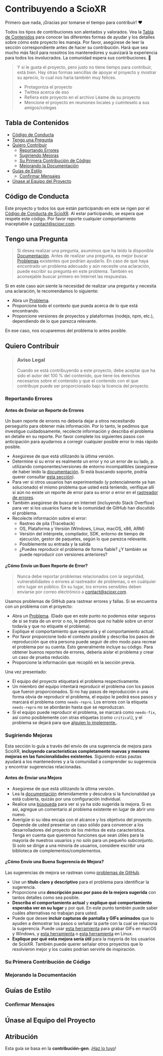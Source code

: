 <!-- omit in toc -->
# Contribuyendo a ScioXR

Primero que nada, ¡Gracias por tomarse el tiempo para contribuir! ❤️

Todos los tipos de contribuciones son alentados y valorados. Vea la [Tabla de Contenidos](#tabla-de-contentido) para conocer las diferentes formas de ayudar y los detalles sobre cómo este proyecto les maneja. Por favor, asegúrese de leer la sección correspondiente antes de hacer su contribución. Hará que sea mucho más fácil para nosotros los mantenedores y suavizará la experiencia para todos los involucrados. La comunidad espera sus contribuciones. 🎉

> Y si le gusta el proyecto, pero justo no tiene tiempo para contribuir, está bien. Hay otras formas sencillas de apoyar el proyecto y mostrar su aprecio, lo cual nos haría también muy felices. 
> - Protagoniza el proyecto
> - Twittea acerca de eso
> - Refiera este proyecto en el archivo Léame de su proyecto
> - Mencione el proyecto en reuniones locales y cuénteselo a sus amigos/colegas
<!-- omit in toc -->
## Tabla de Contenidos

- [Código de Conducta](#código-de-conducta)
- [Tengo una Pregunta](#tengo-una-pregunta)
- [Quiero Contribuir](#quiero-contribuir)
  - [Reportando Errores](#reportando-errores)
  - [Sugiriendo Mejoras](#sugiriendo-mejoras)
  - [Su Primera Contribución de Código](#su-primera-contribución-de-código)
  - [Mejorando la Documentación](#mejorando-la-documentación)
- [Guías de Estilo](#guías-de-estilo)
  - [Confirmar Mensajes](#confirmar-mensajes)
- [Únase al Equipo del Proyecto](#únase-al-equipo-del-proyecto)


## Código de Conducta

Este proyecto y todos los que están participando en este se rigen por el 
[Código de Conducta de ScioXR](https://github.com/propter-rs/scioxr-dev/master/CODE_OF_CONDUCT.md).
Al estar participando, se espera que respete este código. Por favor reporte cualquier comportamiento inaceptable a <contact@scioxr.com>.


## Tengo una Pregunta

> Si desea realizar una pregunta, asumimos que ha leído la disponible [Documentación](docs.scioxr.com).
Antes de realizar una pregunta, es mejor buscar [Problemas](https://github.com/propter-rs/scioxr-dev/issues) existentes que podrían ayudarlo. En caso de que haya encontrado un problema adecuado y aún necesite una aclaración, puede escribir su pregunta en este problema. También es aconsejable buscar primero en Internet las respuestas.


Si en este caso aún siente la necesidad de realizar una pregunta y necesita una aclaración, le recomendamos lo siguiente:


- Abra un [Problema](https://github.com/propter-rs/scioxr-dev/issues/new).
- Proporcione todo el contexto que pueda acerca de lo que está encontrando.
- Proporcione versiones de proyectos y plataformas (nodejs, npm, etc.), dependiendo de lo que parezca relevante.

En ese caso, nos ocuparemos del problema lo antes posible.

<!--
You might want to create a separate issue tag for questions and include it in this description. People should then tag their issues accordingly.
Depending on how large the project is, you may want to outsource the questioning, e.g. to Stack Overflow or Gitter. You may add additional contact and information possibilities:
- IRC
- Slack
- Gitter
- Stack Overflow tag
- Blog
- FAQ
- Roadmap
- E-Mail List
- Forum
-->

## Quiero Contribuir

> ### Aviso Legal <!-- omit in toc -->
> Cuando se está contribuyendo a este proyecto, debe aceptar que ha sido el autor del 100 % del contenido, que tiene los derechos necesarios sobre el contenido y que el contenido con el  que contribuye puede ser proporcionado bajo la licencia del proyecto.
### Reportando Errores

<!-- omit in toc -->
#### Antes de Enviar un Reporte de Errores

Un buen reporte de errores no debería dejar a otros necesitando perseguirlo para obtener más información. Por lo tanto, le pedimos que investigue cuidadosamente, recolecte información y describa el problema en detalle en su reporte. Por favor complete los siguientes pasos con anticipación para ayudarnos a corregir cualquier posible error lo más rápido posible.

- Asegúrese de que está utilizando la última versión.
- Determine si su error es realmente un error y no un error de su lado, p. utilizando componentes/versiones de entorno incompatibles (asegúrese de haber leído la [documentación](docs.scioxr.com).  Si está buscando soporte, podría querer consultar [esta sección](#i-have-a-question)).
- Para ver si otros usuarios han experimentado (y potencialmente ya han solucionado) el mismo problema que usted está teniendo, verifique allí si aún no existe un reporte de error para su error o error en el [rastreador de errores](https://github.com/propter-rs/scioxr-devissues?q=label%3Abug).
- También asegúrese de buscar en Internet (incluyendo Stack Overflow) para ver si los usuarios fuera de la comunidad de GitHub han discutido el problema.
- Recolecte información sobre el error:
  - Rastreo de pila (Traceback)
  - OS, Plataforma y Versión (Windows, Linux, macOS, x86, ARM)
  - Versión del intérprete, compilador, SDK, entorno de tiempo de ejecución, gestor de paquetes, según lo que parezca relevante.
  - Posiblemente su entrada y la salida
  - ¿Puedes reproducir el problema de forma fiable? ¿Y también se puede reproducir con versiones anteriores?

<!-- omit in toc -->
#### ¿Cómo Envío un Buen Reporte de Error?

> Nunca debe reportar problemas relacionados con la seguridad, vulnerabilidades o errores al rastreador de problemas, o en cualquier otro lugar en público. En su lugar, los errores sensibles deben enviarse por correo electrónico a <contact@scioxr.com>.
<!-- You may add a PGP key to allow the messages to be sent encrypted as well. -->
Usamos problemas de GitHub para rastrear errores y fallas. Si se encuentra con un problema con el proyecto:

- Abra un [Problema](https://github.com/propter-rs/scioxr-devissues/new). (Dado que en este punto no podemos estar seguros de si se trata de un error o no, le pedimos que no hable sobre un error todavía y que no etiquete el problema).
- Explique el comportamiento que esperaría y el comportamiento actual.
- Por favor proporcione todo el contexto posible y describa los pasos de reproducción que otra persona puede seguir de otro modo para recrear el problema por su cuenta. Esto generalmente incluye su código. Para obtener buenos reportes de errores, debería aislar el problema y crear un caso de prueba reducido.
- Proporcione la información que recopiló en la sección previa.

Una vez presentado:

- El equipo del proyecto etiquetará el problema respectivamente.
- Un miembro del equipo intentará reproducir el problema con los pasos que fueron proporcionados. Si no hay pasos de reproducción o una forma obvia de reproducir el problema, el equipo le pedirá esos pasos y marcará el problema como `needs-repro`. Los errores con la etiqueta `needs-repro` no se abordarán hasta que se reproduzcan.
- Si el equipo puede reproducir el problema, se marcará como `needs-fix`, así como posiblemente con otras etiquetas (como `critical`), y el problema se dejará para que [alguien lo implemente.](#your-first-code-contribution).

<!-- You might want to create an issue template for bugs and errors that can be used as a guide and that defines the structure of the information to be included. If you do so, reference it here in the description. -->


### Sugiriendo Mejoras

Esta sección lo guía a través del envío de una sugerencia de mejora para ScioXR, **incluyendo características completamente nuevas y menores mejoras en las funcionalidades existentes**. Siguiendo estas pautas ayudará a los mantenedores y a la comunidad a comprender su sugerencia y encontrar sugerencias relacionadas.

<!-- omit in toc -->
#### Antes de Enviar una Mejora

- Asegúrese de que está utilizando la última versión.
- Lea la [documentación](docs.scioxr.com) detenidamente y descubra si la funcionalidad ya está cubierta, quizás por una configuración individual.
- Realice una [búsqueda](https://github.com/propter-rs/scioxr-dev/issues) para ver si ya ha sido sugerida la mejora. Si es así, agregue un comentario al problema existente en lugar de abrir uno nuevo.
- Averigüe si su idea encaja con el alcance y los objetivos del proyecto. Depende de usted presentar un caso sólido para convencer a los desarrolladores del proyecto de los méritos de esta característica. Tenga en cuenta que queremos funciones que sean útiles para la mayoría de nuestros usuarios y no solo para un pequeño subconjunto. Si solo se dirige a una minoría de usuarios, considere escribir una biblioteca de complementos/complementos.

<!-- omit in toc -->
#### ¿Cómo Envío una Buena Sugerencia de Mejora?

Las sugerencias de mejora se rastrean como [problemas de GitHub](https://github.com/propter-rs/scioxr-dev/issues).

- Use un **título claro y descriptivo** para el problema para identificar la sugerencia.
- Proporcione una **descripción paso por paso de la mejora sugerida** con tantos detalles como sea posible.
- **Describa el comportamiento actual** y **explique qué comportamiento esperaba ver en su lugar** y por qué. En este punto también puede saber cuáles alternativas no trabajan para usted.
- Puede que desee **incluir capturas de pantalla y GIFs animados** que lo ayuden a demostrar los pasos o señalar la parte con la cual se relaciona la sugerencia. Puede usar [esta herramienta](https://www.cockos.com/licecap/) para grabar GIFs en macOS y Windows, y [esta herramienta](https://github.com/colinkeenan/silentcast) o [esta herramienta](https://github.com/GNOME/byzanz) en Linux. <!-- this should only be included if the project has a GUI -->
- **Explique por qué esta mejora sería útil** para la mayoría de los usuarios de ScioXR. También puede querer señalar otros proyectos que lo resolvieron mejor y los cuales podrían servirle de inspiración.

<!-- You might want to create an issue template for enhancement suggestions that can be used as a guide and that defines the structure of the information to be included. If you do so, reference it here in the description. -->

### Su Primera Contribución de Código
<!-- TODO
include Setup of env, IDE and typical getting started instructions?
-->

### Mejorando la Documentación
<!-- TODO
Updating, improving and correcting the documentation
-->

## Guías de Estilo
### Confirmar Mensajes
<!-- TODO
-->

## Únase al Equipo del Proyecto
<!-- TODO -->

<!-- omit in toc -->
## Atribución
Esta guía se basa en la **contribución-gen**. ¡[Haz lo tuyo](https://github.com/bttger/contributing-gen)!